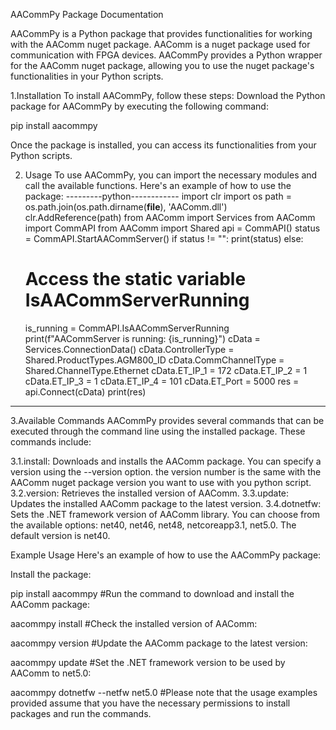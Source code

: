 AACommPy Package Documentation

AACommPy is a Python package that provides functionalities for working with the AAComm nuget package. AAComm is a nuget package used for communication with FPGA devices. AACommPy provides a Python wrapper for the AAComm nuget package, allowing you to use the nuget package's functionalities in your Python scripts.

1.Installation
To install AACommPy, follow these steps:
Download the Python package for AACommPy by executing the following command:

pip install aacommpy

Once the package is installed, you can access its functionalities from your Python scripts.

2. Usage
To use AACommPy, you can import the necessary modules and call the available functions. Here's an example of how to use the package:
---------python------------
import clr
import os
path = os.path.join(os.path.dirname(__file__), 'AAComm.dll')
clr.AddReference(path)
from AAComm import Services
from AAComm import CommAPI
from AAComm import Shared
api = CommAPI()
status = CommAPI.StartAACommServer()
if status != "":
    print(status)
else:
    # Access the static variable IsAACommServerRunning
    is_running = CommAPI.IsAACommServerRunning
    print(f"AACommServer is running: {is_running}")
cData = Services.ConnectionData()
cData.ControllerType = Shared.ProductTypes.AGM800_ID
cData.CommChannelType = Shared.ChannelType.Ethernet
cData.ET_IP_1 = 172
cData.ET_IP_2 = 1
cData.ET_IP_3 = 1
cData.ET_IP_4 = 101
cData.ET_Port = 5000
res = api.Connect(cData)
print(res)
-------------------------
3.Available Commands
AACommPy provides several commands that can be executed through the command line using the installed package. These commands include:

3.1.install: Downloads and installs the AAComm package. You can specify a version using the --version option.
    the version number is the same with the AAComm nuget package version you want to use with you python script.
3.2.version: Retrieves the installed version of AAComm.
3.3.update: Updates the installed AAComm package to the latest version.
3.4.dotnetfw: Sets the .NET framework version of AAComm library. You can choose from the available options: net40, net46, net48, netcoreapp3.1, net5.0. The default version is net40.

Example Usage
Here's an example of how to use the AACommPy package:

Install the package:

pip install aacommpy
#Run the command to download and install the AAComm package:

aacommpy install
#Check the installed version of AAComm:


aacommpy version
#Update the AAComm package to the latest version:

aacommpy update
#Set the .NET framework version to be used by AAComm to net5.0:


aacommpy dotnetfw --netfw net5.0
#Please note that the usage examples provided assume that you have the necessary permissions to install packages and run the commands.